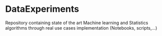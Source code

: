 # DataExperiments
Repository containing state of the art Machine learning  and Statistics algorithms through real use cases implementation (Notebooks, scripts,...)
